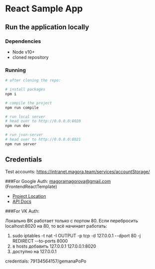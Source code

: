 # React Sample App

## Run the application locally

### Dependencies
- Node v10+
- cloned repository

### Running

```bash
# after cloning the repo:

# install packages
npm i

# compile the project
npm run compile

# run local server
# head over to http://0.0.0.0:8020
npm run dev

# run json-server
# head over to http://0.0.0.0:8021
npm run server

```

Credentials
---------------
Test accounts: https://intranet.magora.team/services/accountStorage/

###For Google Auth:
magoramagorova@gmail.com (FrontendReactTemplate)
- [Project Location](https://console.developers.google.com/apis/dashboard?pli=1&authuser=1&project=frontendreacttemplate&folder=&organizationId=&supportedpurview=project)
- [API Docs](https://developers.google.com/identity/sign-in/web/reference)

###For VK Auth:

Локально ВК работает только с портом 80. Если перебросить localhost:8020 на 80, то всё начинает работать:

1) sudo iptables -t nat -I OUTPUT -p tcp -d 127.0.0.1 --dport 80 -j REDIRECT --to-ports 8000
2) в hosts добавить 127.0.0.1   127.0.0.1:8020
3) доступно на 127.0.0.1

credentials: 79134564157/gemanaPoPo

